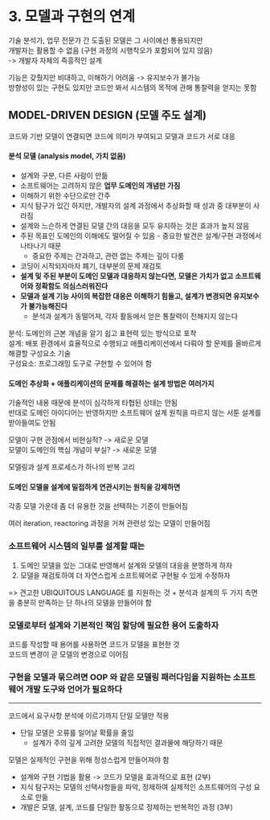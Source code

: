 # 3. 모델과 구현의 연계
기술 분석가, 업무 전문가 간 도출된 모델은 그 사이에선 통용되지만  
개발자는 활용할 수 없음 (구현 과정의 시행착오가 포함되어 있지 않음)  
-> 개발자 자체의 즉흥적인 설계  

기능은 갖췄지만 비대하고, 이해하기 어려움 -> 유지보수가 불가능  
방향성이 있는 구현도 있지만 코드만 봐서 시스템의 목적에 관해 통찰력을 얻지는 못함  

## MODEL-DRIVEN DESIGN (모델 주도 설계)
코드와 기반 모델이 연결되면 코드에 의미가 부여되고 모델과 코드가 서로 대응

#### 분석 모델 (analysis model, 가치 없음)
- 설계와 구분, 다른 사람이 만듦
- 소프트웨어는 고려하지 않은 **업무 도메인의 개념만 가짐**
- 이해하기 위한 수단으로만 간주
- 지식 탐구가 있긴 하지만, 개발자의 설계 과정에서 추상화할 때 성과 중 대부분이 사라짐
- 설계와 느슨하게 연결된 모델 간의 대응을 모두 유지하는 것은 효과가 높지 않음
- 주된 목표인 도메인의 이해에도 떨어질 수 있음 - 중요한 발견은 설계/구현 과정에서 나타나기 때문
  - 중요한 주제는 간과하고, 관련 없는 주제는 깊이 다룸
- 코딩이 시작되자마자 폐기, 대부분의 문제 재검토
- **설계 및 주된 부분이 도메인 모델과 대응하지 않는다면, 모델은 가치가 없고 소프트웨어와 정확함도 의심스러워진다**
- **모델과 설계 기능 사이의 복잡한 대응은 이해하기 힘들고, 설계가 변경되면 유지보수가 불가능해진다**
  - 분석과 설계가 동떨어져, 각자 활동에서 얻은 통찰력이 전해지지 않는다

분석: 도메인의 근본 개념을 알기 쉽고 표현력 있는 방식으로 포착  
설계: 배포 환경에서 효율적으로 수행되고 애플리케이션에서 다뤄야 할 문제를 올바르게 해결할 구성요소 기술  
구성요소: 프로그래밍 도구로 구현할 수 있어야 함

#### 도메인 추상화 + 애플리케이션의 문제를 해결하는 설계 방법은 여러가지
기술적인 내용 때문에 분석이 심각하게 타협된 상태는 안됨  
반대로 도메인 아이디어는 반영하지만 소프트웨어 설계 원칙을 따르지 않는 서툰 설계를 받아들여도 안됨

모델이 구현 관점에서 비현실적? -> 새로운 모델  
모델이 도메인의 핵심 개념이 부실? -> 새로운 모델

모델링과 설계 프로세스가 하나의 반복 고리

#### 도메인 모델을 설계에 밀접하게 연관시키는 원칙을 강제하면
각종 모델 가운데 좀 더 유용한 것을 선택하는 기준이 만들어짐

여러 iteration, reactoring 과정을 거쳐 관련성 있는 모델이 만들어짐

### 소프트웨어 시스템의 일부를 설계할 때는
1. 도메인 모델을 있는 그대로 반영해서 설계와 모델의 대응을 분명하게 하자
2. 모델을 재검토하여 더 자연스럽게 소프트웨어로 구현될 수 있게 수정하자

=> 견고한 UBIQUITOUS LANGUAGE 를 지원하는 것 + 분석과 설계의 두 가지 측면을 충분히 만족하는 단 하나의 모델을 만들어야 함

### 모델로부터 설계와 기본적인 책임 할당에 필요한 용어 도출하자
코드를 작성할 때 용어를 사용하면 코드가 모델을 표현한 것  
코드의 변경이 곧 모델의 변경으로 이어짐

### 구현을 모델과 묶으려면 OOP 와 같은 모델링 패러다임을 지원하는 소프트웨어 개발 도구와 언어가 필요하다

---
코드에서 요구사항 분석에 이르기까지 단일 모델만 적용
- 단일 모델은 오류를 일어날 확률을 줄임
  - 설계가 주의 깊게 고려한 모델의 직접적인 결과물에 해당하기 때문

모델은 실제적인 구현을 위해 정성스럽게 만들어져야 함
- 설계와 구현 기법을 활용 -> 코드가 모델을 효과적으로 표현 (2부)
- 지식 탐구자는 모델의 선택사항들을 파악, 정제하여 실제적인 소프트웨어의 구성 요소로 만듦
- 개발은 모델, 설계, 코드를 단일한 활동으로 정제하는 반복적인 과정 (3부)